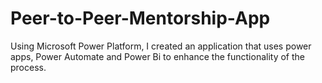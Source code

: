 # Peer-to-Peer-Mentorship-App
Using Microsoft Power Platform, I created an application that uses power apps, Power Automate and Power Bi to enhance the functionality of the process.
